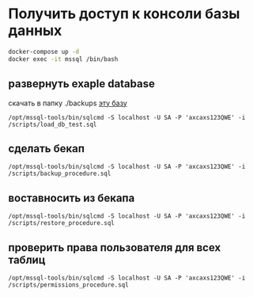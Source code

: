 # Получить доступ к консоли базы данных
```sh
docker-compose up -d 
docker exec -it mssql /bin/bash
```


## развернуть exaple database
скачать в папку ./backups [эту базу](https://github.com/Microsoft/sql-server-samples/releases/download/adventureworks/AdventureWorks2019.bak)

`/opt/mssql-tools/bin/sqlcmd -S localhost -U SA -P 'axcaxs123QWE' -i /scripts/load_db_test.sql`

## сделать бекап
`/opt/mssql-tools/bin/sqlcmd -S localhost -U SA -P 'axcaxs123QWE' -i /scripts/backup_procedure.sql`

## воставносить из бекапа
`/opt/mssql-tools/bin/sqlcmd -S localhost -U SA -P 'axcaxs123QWE' -i /scripts/restore_procedure.sql`


## проверить права пользователя для всех таблиц 
`/opt/mssql-tools/bin/sqlcmd -S localhost -U SA -P 'axcaxs123QWE' -i /scripts/permissions_procedure.sql`